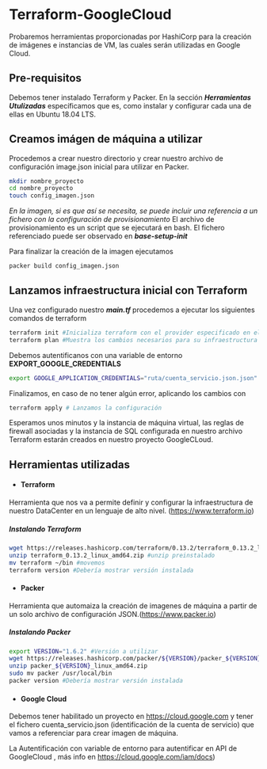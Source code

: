 # Terraform-GoogleCloud
Probaremos herramientas proporcionadas por HashiCorp para la creación de imágenes e instancias de VM, las cuales serán utilizadas en Google Cloud.

## Pre-requisitos
Debemos tener instalado Terraform y Packer. En la sección **_Herramientas Utulizadas_** específicamos que es, como instalar y configurar cada una de ellas en Ubuntu 18.04 LTS.

## Creamos imágen de máquina a utilizar
Procedemos a crear nuestro directorio  y crear nuestro archivo de configuración image.json inicial para utilizar en Packer. 
```bash
mkdir nombre_proyecto
cd nombre_proyecto
touch config_imagen.json
```
_En la imagen, si es que así se necesita, se puede incluir una referencia a un fichero con la configuración de provisionamiento_
El archivo de provisionamiento es un script que se ejecutará en bash. El fichero referenciado puede ser observado en **_base-setup-init_**

Para finalizar la creación de la imagen ejecutamos
```bash
packer build config_imagen.json
```

## Lanzamos infraestructura inicial con Terraform
Una vez configurado nuestro **_main.tf_** procedemos a ejecutar los siguientes comandos de terraform
```bash
terraform init #Inicializa terraform con el provider especificado en el archivo de configuración, Google en este caso
terraform plan #Muestra los cambios necesarios para su infraestructura (en caso de tenerlos)
```
Debemos autentificanos con una variable de entorno **EXPORT_GOOGLE_CREDENTIALS**
```bash
export GOOGLE_APPLICATION_CREDENTIALS="ruta/cuenta_servicio.json.json"
```
Finalizamos, en caso de no tener algún error, aplicando los cambios con
```bash
terraform apply # Lanzamos la configuración
```
Esperamos unos minutos y la instancia de máquina virtual, las reglas de firewall asociadas y la instancia de SQL configurada en nuestro archivo Terraform estarán creados en nuestro proyecto GoogleCLoud.


## Herramientas utilizadas
 * #### Terraform
Herramienta que nos va a permite definir y configurar la infraestructura de nuestro DataCenter en un lenguaje de alto nivel. (https://www.terraform.io)
##### Instalando Terraform
```bash
wget https://releases.hashicorp.com/terraform/0.13.2/terraform_0.13.2_linux_amd64.zip #wget preinstalado
unzip terraform_0.13.2_linux_amd64.zip #unzip preinstalado
mv terraform ~/bin #movemos
terraform version #Debería mostrar versión instalada
```
* #### Packer
Herramienta que automaiza la creación de imagenes de máquina a partir de un solo archivo de configuración JSON.(https://www.packer.io)
##### Instalando Packer
```bash
export VERSION="1.6.2" #Versión a utilizar
wget https://releases.hashicorp.com/packer/${VERSION}/packer_${VERSION}_linux_amd64.zip
unzip packer_${VERSION}_linux_amd64.zip
sudo mv packer /usr/local/bin
packer version #Debería mostrar versión instalada
```

* #### Google Cloud
Debemos tener habilitado un proyecto en https://cloud.google.com y tener el fichero cuenta_servicio.json (identificación de la cuenta de servicio) que vamos a referenciar para crear imagen de máquina.

La Autentificación con variable de entorno para autentificar en API de GoogleCloud , más info en https://cloud.google.com/iam/docs)




